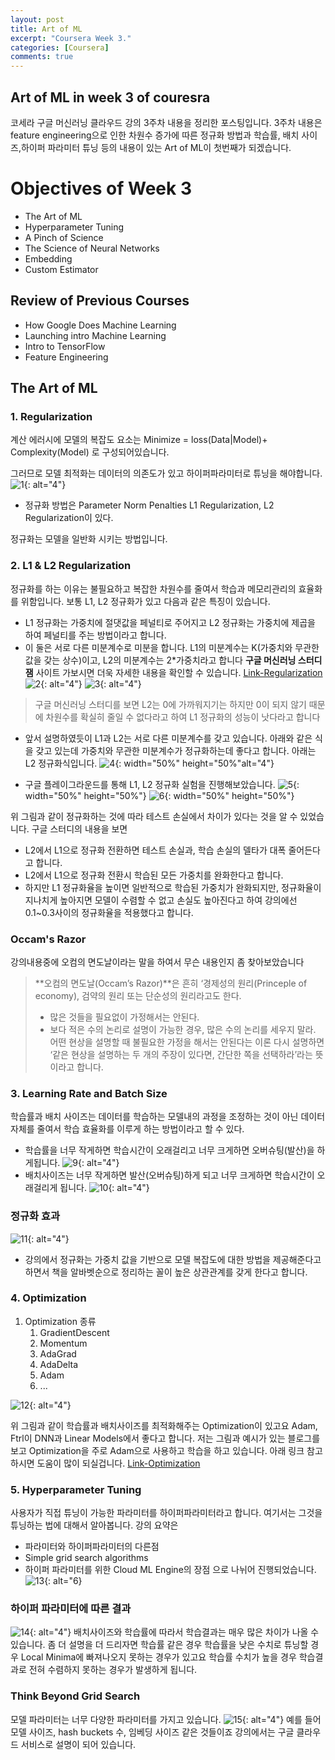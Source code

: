 ```yaml
---
layout: post
title: Art of ML
excerpt: "Coursera Week 3."
categories: [Coursera]
comments: true
---
```


## Art of ML in week 3 of couresra
코세라 구글 머신러닝 클라우드 강의 3주차 내용을 정리한 포스팅입니다. 
3주차 내용은 feature engineering으로 인한 차원수 증가에 따른 정규화 방법과 학습률, 배치 사이즈,하이퍼 파라미터 튜닝 등의 내용이 있는
Art of ML이 첫번째가 되겠습니다. 

# Objectives of Week 3

* The Art of ML
* Hyperparameter Tuning
* A Pinch of Science
* The Science of Neural Networks
* Embedding
* Custom Estimator

## Review of Previous Courses
- How Google Does Machine Learning
- Launching intro Machine Learning
- Intro to TensorFlow
- Feature Engineering

## The Art of ML
### 1. Regularization
계산 에러시에 모델의 복잡도 요소는
Minimize = loss(Data|Model)+ Complexity(Model)
로 구성되어있습니다. 

그러므로 모델 최적화는 데이터의 의존도가 있고 하이퍼파라미터로 튜닝을 해야합니다. 
![1](https://user-images.githubusercontent.com/26396102/46058190-c806a780-c194-11e8-943b-40df69d9a496.PNG){: alt="4"}

- 정규화 방법은 Parameter Norm Penalties L1 Regularization, L2 Regularization이 있다. 

정규화는 모델을 일반화 시키는 방법입니다. 

### 2. L1 & L2 Regularization
정규화를 하는 이유는 불필요하고 복잡한 차원수를 줄여서 학습과 메모리관리의 효율화를 위함입니다. 
보통 L1, L2 정규화가 있고 다음과 같은 특징이 있습니다.

- L1 정규화는 가중치에 절댓값을 페널티로 주어지고 L2 정규화는 가중치에 제곱을 하여 페널티를 주는 방법이라고 합니다. 
- 이 둘은 서로 다른 미분계수로 미분을 합니다. 
   L1의 미분계수는 K(가중치와 무관한 값을 갖는 상수)이고, L2의 미분계수는 2*가중치라고 합니다 
   <strong>구글 머신러닝 스터디 잼</strong> 사이트 가보시면 더욱 자세한 내용을 확인할 수 있습니다.
[Link-Regularization](https://developers.google.com/machine-learning/crash-course/regularization-for-sparsity/l1-regularization?hl=ko) 
![2](https://user-images.githubusercontent.com/26396102/46059078-ae675f00-c198-11e8-9ca7-7aeb9bf0ea3d.PNG){: alt="4"}
![3](https://user-images.githubusercontent.com/26396102/46059217-511fdd80-c199-11e8-8c1b-8a26d7d0dcbc.PNG){: alt="4"}
> 구글 머신러닝 스터디를 보면 L2는 0에 가까워지기는 하지만 0이 되지 않기 때문에 차원수를 확실히 줄일 수 없다라고 하여 L1 정규화의 성능이 낫다라고 합니다

- 앞서 설명하였듯이 L1과 L2는 서로 다른 미분계수를 갖고 있습니다. 아래와 같은 식을 갖고 있는데 가중치와 무관한 미분계수가 정규화하는데 좋다고 합니다. 아래는 L2 정규화식입니다. 
![4](https://user-images.githubusercontent.com/26396102/46059377-f0dd6b80-c199-11e8-8a7b-497a90ba60ec.PNG){: width="50%" height="50%"alt="4"}


- 구글 플레이그라운드를 통해 L1, L2 정규화 실험을 진행해보았습니다. 
![5](https://user-images.githubusercontent.com/26396102/46060561-c2ae5a80-c19e-11e8-9936-4930faa7fda3.PNG){: width="50%" height="50%"}
![6](https://user-images.githubusercontent.com/26396102/46060604-e40f4680-c19e-11e8-85f7-71ce12dfc9ec.PNG){: width="50%" height="50%"}

위 그림과 같이 정규화하는 것에 따라 테스트 손실에서 차이가 있다는 것을 알 수 있었습니다.
구글 스터디의 내용을 보면
- L2에서 L1으로 정규화 전환하면 테스트 손실과, 학습 손실의 델타가 대폭 줄어든다고 합니다. 
- L2에서 L1으로 정규화 전환시 학습된 모든 가중치를 완화한다고 합니다. 
- 하지만 L1 정규화율을 높이면 일반적으로 학습된 가중치가 완화되지만, 정규화율이 지나치게 높아지면 모델이 수렴할 수 없고 손실도 높아진다고 하여 강의에선 0.1~0.3사이의 정규화율을 적용했다고 합니다. 

### Occam's Razor
강의내용중에 오컴의 면도날이라는 말을 하여서 무슨 내용인지 좀 찾아보았습니다 

>**오컴의 면도날(Occam’s Razor)**은 흔히 ‘경제성의 원리(Princeple of economy), 검약의 원리 또는 단순성의 원리라고도 한다. 
>-	많은 것들을 필요없이 가정해서는 안된다. 
>-	보다 적은 수의 논리로 설명이 가능한 경우, 많은 수의 논리를 세우지 말라.
>어떤 현상을 설명할 때 불필요한 가정을 해서는 안된다는 이론 다시 설명하면 ‘같은 현상을 설명하는 두 개의 주장이 있다면, 간단한 쪽을 선택하라’라는 뜻이라고 합니다. 

### 3. Learning Rate and Batch Size
학습률과 배치 사이즈는 데이터를 학습하는 모델내의 과정을 조정하는 것이 아닌 데이터 자체를 줄여서 학습 효율화를 이루게 하는 방법이라고 할 수 있다. 
- 학습률을 너무 작게하면 학습시간이 오래걸리고 너무 크게하면 오버슈팅(발산)을 하게됩니다. 
![9](https://user-images.githubusercontent.com/26396102/46061493-ca233300-c1a1-11e8-88b6-8fd4de26c442.PNG){: alt="4"}
- 배치사이즈는 너무 작게하면 발산(오버슈팅)하게 되고 너무 크게하면 학습시간이 오래걸리게 됩니다.
![10](https://user-images.githubusercontent.com/26396102/46061685-72d19280-c1a2-11e8-88db-1afbbf97d799.PNG){: alt="4"}

### 정규화 효과
![11](https://user-images.githubusercontent.com/26396102/46061808-d52a9300-c1a2-11e8-8527-43f01e695716.PNG){: alt="4"}
- 강의에서 정규화는 가중치 값을 기반으로 모델 복잡도에 대한 방법을 제공해준다고하면서 책을 알바벳순으로 정리하는 꼴이 높은 상관관계를 갖게 한다고 합니다. 

### 4. Optimization
1. Optimization 종류
   1. GradientDescent
   2. Momentum
   3. AdaGrad
   4. AdaDelta
   5. Adam
   6. ...

![12](https://user-images.githubusercontent.com/26396102/46062112-c09aca80-c1a3-11e8-886f-c8dfe800f36c.PNG){: alt="4"}

위 그림과 같이 학습률과 배치사이즈를 최적화해주는 Optimization이 있고요 Adam, Ftrl이 DNN과 Linear Models에서 좋다고 합니다. 저는 그림과 예시가 있는 블로그를 보고 Optimization을 주로 Adam으로 사용하고 학습을 하고 있습니다. 아래 링크 참고하시면 도움이 많이 되실겁니다.
[Link-Optimization](http://shuuki4.github.io/deep%20learning/2016/05/20/Gradient-Descent-Algorithm-Overview.html)

### 5. Hyperparameter Tuning
사용자가 직접 튜닝이 가능한 파라미터를 하이퍼파라미터라고 합니다. 여기서는 그것을 튜닝하는 법에 대해서 알아봅니다. 
강의 요약은
- 파라미터와 하이퍼파라미터의 다른점
- Simple grid search algorithms
- 하이퍼 파라미터를 위한 Cloud ML Engine의 장점
으로 나뉘어 진행되었습니다.
![13](https://user-images.githubusercontent.com/26396102/46062607-5125da80-c1a5-11e8-8709-6c689118c642.PNG){: alt="6}

### 하이퍼 파라미터에 따른 결과 
![14](https://user-images.githubusercontent.com/26396102/46062780-d27d6d00-c1a5-11e8-8cf2-226d92b1cbfc.PNG){: alt="4"}
배치사이즈와 학습률에 따라서 학습결과는 매우 많은 차이가 나올 수 있습니다. 
좀 더 설명을 더 드리자면 학습률 같은 경우 학습률을 낮은 수치로 튜닝할 경우 Local Minima에 빠져나오지 못하는 경우가 있고요 학습률 수치가 높을 경우 학습결과로 전혀 수렴하지 못하는 경우가 발생하게 됩니다. 

### Think Beyond Grid Search
모델 파라미터는 너무 다양한 파라미터를 가지고 있습니다. 
![15](https://user-images.githubusercontent.com/26396102/46063080-bd550e00-c1a6-11e8-959b-793d2227b3bd.PNG){: alt="4"}
예를 들어 모델 사이즈, hash buckets 수, 임베딩 사이즈 같은 것들이죠 강의에서는 구글 클라우드 서비스로 설명이 되어 있습니다. 



